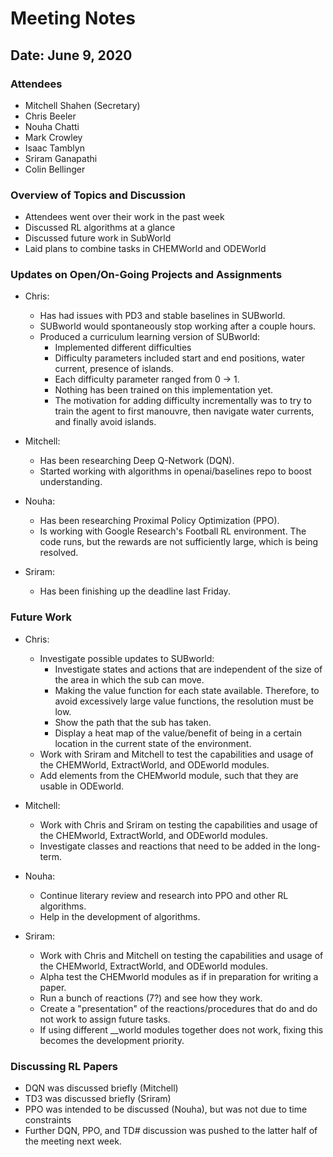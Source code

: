# Meeting Notes

## Date: June 9, 2020

### Attendees

- Mitchell Shahen (Secretary)
- Chris Beeler
- Nouha Chatti
- Mark Crowley
- Isaac Tamblyn
- Sriram Ganapathi
- Colin Bellinger

### Overview of Topics and Discussion

- Attendees went over their work in the past week
- Discussed RL algorithms at a glance
- Discussed future work in SubWorld
- Laid plans to combine tasks in CHEMWorld and ODEWorld

### Updates on Open/On-Going Projects and Assignments

- Chris:
  - Has had issues with PD3 and stable baselines in SUBworld.
  - SUBworld would spontaneously stop working after a couple hours.
  - Produced a curriculum learning version of SUBworld:
    - Implemented different difficulties
    - Difficulty parameters included start and end positions, water current, presence of islands.
    - Each difficulty parameter ranged from 0 -> 1.
    - Nothing has been trained on this implementation yet.
    - The motivation for adding difficulty incrementally was to try to train the agent to first manouvre, then navigate water currents, and finally avoid islands.

- Mitchell:
  - Has been researching Deep Q-Network (DQN).
  - Started working with algorithms in openai/baselines repo to boost understanding.

- Nouha:
  - Has been researching Proximal Policy Optimization (PPO).
  - Is working with Google Research's Football RL environment. The code runs, but the rewards are not sufficiently large, which is being resolved.

- Sriram:
  - Has been finishing up the deadline last Friday.

### Future Work

- Chris:
  - Investigate possible updates to SUBworld:
    - Investigate states and actions that are independent of the size of the area in which the sub can move.
    - Making the value function for each state available. Therefore, to avoid excessively large value functions, the resolution must be low.
    - Show the path that the sub has taken.
    - Display a heat map of the value/benefit of being in a certain location in the current state of the environment.
  - Work with Sriram and Mitchell to test the capabilities and usage of the CHEMWorld, ExtractWorld, and ODEworld modules.
  - Add elements from the CHEMworld module, such that they are usable in ODEworld.

- Mitchell:
  - Work with Chris and Sriram on testing the capabilities and usage of the CHEMworld, ExtractWorld, and ODEworld modules.
  - Investigate classes and reactions that need to be added in the long-term.

- Nouha:
  - Continue literary review and research into PPO and other RL algorithms.
  - Help in the development of algorithms.

- Sriram:
  - Work with Chris and Mitchell on testing the capabilities and usage of the CHEMworld, ExtractWorld, and ODEworld modules.
  - Alpha test the CHEMworld modules as if in preparation for writing a paper.
  - Run a bunch of reactions (7?) and see how they work.
  - Create a "presentation" of the reactions/procedures that do and do not work to assign future tasks. 
  - If using different __world modules together does not work, fixing this becomes the development priority.

### Discussing RL Papers

- DQN was discussed briefly (Mitchell)
- TD3 was discussed briefly (Sriram)
- PPO was intended to be discussed (Nouha), but was not due to time constraints
- Further DQN, PPO, and TD# discussion was pushed to the latter half of the meeting next week.
